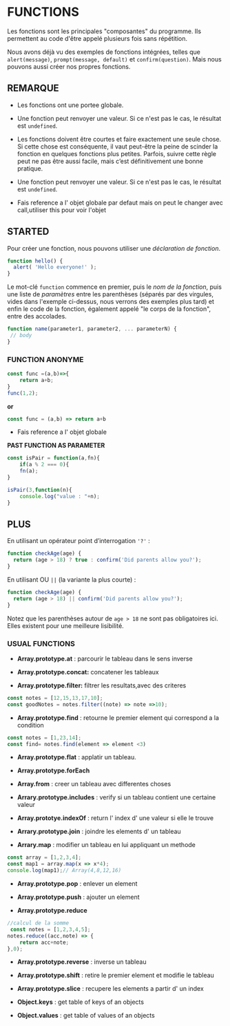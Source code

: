 # FUNCTIONS

Les fonctions sont les principales "composantes" du programme. Ils permettent au code d'être appelé plusieurs fois sans répétition.

Nous avons déjà vu des exemples de fonctions intégrées, telles que `alert(message)`, `prompt(message, default)` et `confirm(question)`. Mais nous pouvons aussi créer nos propres fonctions.

## REMARQUE

- Les fonctions ont une portee globale.

- Une fonction peut renvoyer une valeur. Si ce n'est pas le cas, le résultat est `undefined`.

- Les fonctions doivent être courtes et faire exactement une seule chose. Si cette chose est conséquente, il vaut peut-être la peine de scinder la fonction en quelques fonctions plus petites. Parfois, suivre cette règle peut ne pas être aussi facile, mais c’est définitivement une bonne pratique.

- Une fonction peut renvoyer une valeur. Si ce n'est pas le cas, le résultat est `undefined`.

- Fais reference a l' objet globale par defaut mais on peut le changer avec call,utiliser this pour voir l'objet

## STARTED

Pour créer une fonction, nous pouvons utiliser une *déclaration de fonction*.

```js
function hello() {
  alert( 'Hello everyone!' );
}
```

Le mot-clé `function` commence en premier, puis le *nom de la fonction*, puis une liste de *paramètres* entre les parenthèses (séparés par des virgules, vides dans l'exemple ci-dessus, nous verrons des exemples plus tard) et enfin le code de la fonction, également appelé "le corps de la fonction", entre des accolades.

```js
function name(parameter1, parameter2, ... parameterN) {
 // body
}
```

### FUNCTION ANONYME

```javascript
const func =(a,b)=>{
    return a+b;
}
func(1,2);
```

**or**

```javascript
const func = (a,b) => return a+b
```

- Fais reference a l' objet globale

**PAST FUNCTION AS PARAMETER**

```javascript
const isPair = function(a,fn){
    if(a % 2 === 0){
    fn(a);
}

isPair(3,function(n){
    console.log("value : "+n);
}
```

## PLUS

En utilisant un opérateur point d’interrogation `'?'` :

```js
function checkAge(age) {
  return (age > 18) ? true : confirm('Did parents allow you?');
}
```

En utilisant OU `||` (la variante la plus courte) :

```js
function checkAge(age) {
  return (age > 18) || confirm('Did parents allow you?');
}
```

Notez que les parenthèses autour de `age > 18` ne sont pas obligatoires ici. Elles existent pour une meilleure lisibilité.



### USUAL FUNCTIONS

- **Array.prototype.at** : parcourir le tableau dans le sens inverse

- **Array.prototype.concat:** concatener les tableaux

- **Array.prototype.filter:** filtrer les resultats,avec des criteres

```javascript
const notes = [12,15,13,17,10];
const goodNotes = notes.filter((note) => note =>10);
```

- **Array.prototype.find** : retourne le premier element qui correspond a la condition

```javascript
const notes = [1,23,14];
const find= notes.find(element => element <3)
```

- **Array.prototype.flat** : applatir un tableau.

- **Array.prototype.forEach**

- **Array.from** : creer un tableau avec differentes choses

- **Arrary.prototype.includes** : verify si un tableau contient une certaine valeur

- **Array.prototye.indexOf** : return l' index d' une valeur  si elle le trouve

- **Arrary.prototype.join** : joindre les elements d' un tableau

- **Arrary.map** : modifier un tableau en lui appliquant un methode

```javascript
const array = [1,2,3,4];
const map1 = array.map(x => x*4);
console.log(map1);// Array(4,8,12,16)
```

- **Array.prototype.pop** : enlever un element

- **Array.prototype.push** : ajouter un element

- **Array.prototype.reduce**

```javascript
//calcul de la somme
 const notes = [1,2,3,4,5];
notes.reduce((acc,note) => {
    return acc+note;
},0);
```

- **Array.prototype.reverse** : inverse un tableau

- **Array.prototype.shift** : retire le premier element et modifie le tableau

- **Array.prototype.slice** : recupere les elements a partir d' un index

- **Object.keys** : get table of keys of an objects

- **Object.values** : get table of values of an objects
